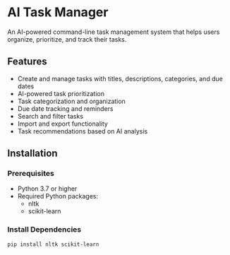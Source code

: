 # AI Task Manager

An AI-powered command-line task management system that helps users organize, prioritize, and track their tasks.

## Features

- Create and manage tasks with titles, descriptions, categories, and due dates
- AI-powered task prioritization
- Task categorization and organization
- Due date tracking and reminders
- Search and filter tasks
- Import and export functionality
- Task recommendations based on AI analysis

## Installation

### Prerequisites

- Python 3.7 or higher
- Required Python packages:
  - nltk
  - scikit-learn

### Install Dependencies

```bash
pip install nltk scikit-learn
